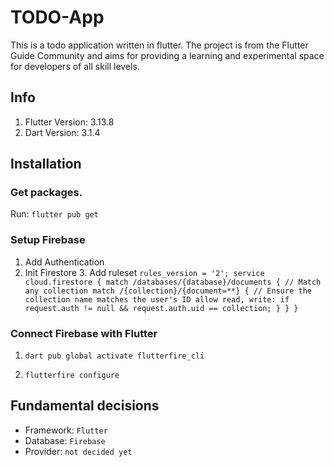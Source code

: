 # TODO-App

This is a todo application written in flutter. The project is from the Flutter Guide Community and aims for providing a learning and experimental space for developers of all skill levels.

## Info

1. Flutter Version: 3.13.8
2. Dart Version: 3.1.4

## Installation

### Get packages.

Run: ```flutter pub get```

### Setup Firebase

1. Add Authentication
2. Init Firestore
    3. Add ruleset ```rules_version = '2';
       service cloud.firestore {
       match /databases/{database}/documents {
       // Match any collection
       match /{collection}/{document=**} {
       // Ensure the collection name matches the user's ID
       allow read, write: if request.auth != null && request.auth.uid == collection;
       }
       }
       }```

### Connect Firebase with Flutter

1. `dart pub global activate flutterfire_cli`

2. `flutterfire configure`

## Fundamental decisions

- Framework: `Flutter`
- Database: `Firebase`
- Provider: `not decided yet`